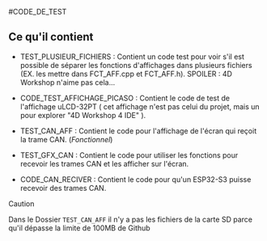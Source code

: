 #CODE_DE_TEST

## Ce qu'il contient


* TEST_PLUSIEUR_FICHIERS : Contient un code test pour voir s'il est possible de séparer les fonctions d'affichages dans plusieurs fichiers (EX. les mettre dans FCT_AFF.cpp et FCT_AFF.h). SPOILER : 4D Workshop n'aime pas cela...

* CODE_TEST_AFFICHAGE_PICASO : Contient le code de test de l'affichage uLCD-32PT ( cet affichage n'est pas celui du projet, mais un pour explorer "4D Workshop 4 IDE" ).

* TEST_CAN_AFF : Contient le code pour l'affichage de l'écran qui reçoit la trame CAN. (*Fonctionnel*)

* TEST_GFX_CAN : Contient le code pour utiliser les fonctions pour recevoir les trames CAN et les afficher sur l'écran.

* CODE_CAN_RECIVER : Contient le code pour qu'un ESP32-S3 puisse recevoir des trames CAN.

> [!CAUTION]
> Dans le Dossier `TEST_CAN_AFF` il n'y a pas les fichiers de la carte SD parce qu'il dépasse la limite de 100MB de Github 
